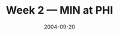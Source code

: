 ---
layout: game
title: Week 2 — MIN at PHI
season: 2004
game_id: 2004_02_MIN_PHI
week: 2
date: 2004-09-20
home_team: PHI
away_team: MIN
final_home: 
final_away: 
pbp_url: /assets/data/pbp/2004/2004_02_MIN_PHI.csv.gz
---